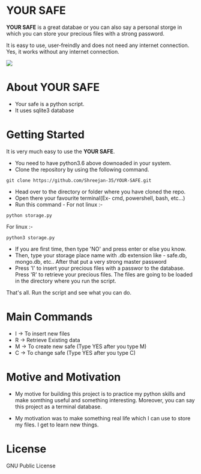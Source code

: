 # YOUR SAFE

**YOUR SAFE** is a great databae or you can also say a personal storge in which you can store your precious files with a strong password.

It is easy to use, user-freindly and does not need any internet connection. 
Yes, it works without any internet connection.

![](https://github.com/Shreejan-35/YOUR-SAFE/blob/main/safe_image.jpg)

# About YOUR SAFE
- Your safe is a python script.
- It uses sqlite3 database

# Getting Started
It is very much easy to use the **YOUR SAFE**.
- You need to have python3.6 above downoaded in your system.
- Clone the repository by using the following command.
```
git clone https://github.com/Shreejan-35/YOUR-SAFE.git
```
- Head over to the directory or folder where you have cloned the repo.
- Open there your favourite terminal(Ex- cmd, powershell, bash, etc...)
- Run this command -
For not linux :-
```
python storage.py
```
For linux :-
```
python3 storage.py
```
- If you are first time, then type 'NO' and press enter or else you know.
- Then, type your storage place name with .db extension like - safe.db, mongo.db, etc.. After that put a very strong master password
- Press 'I' to insert your precious files with a passwor to the database. Press 'R' to retrieve your precious files. The files are going to be loaded in the directory where you run the script.

That's all. Run the script and see what you can do.

# Main Commands
- I -> To insert new files
- R -> Retrieve Existing data
- M -> To create new safe (Type YES after you type M)
- C -> To change safe (Type YES after you type C)

# Motive and Motivation
- My motive for building this project is to practice my python skills and make somthing useful and something interesting. Moreover, you can say this project as a terminal database.

- My motivation was to make something real life which I can use to store my files. I get to learn new things.

# License
GNU Public License